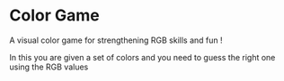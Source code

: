 # Color Game
A visual color game for strengthening RGB skills and fun ! 

In this you are given a set of colors and you need to guess the right one using the RGB values
